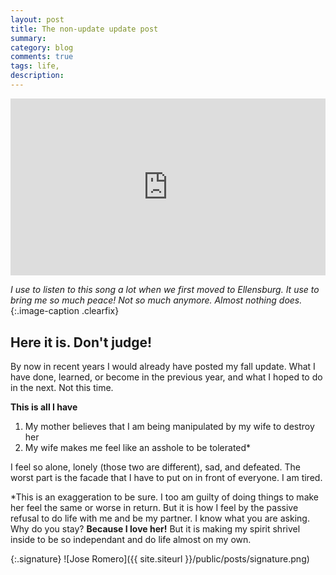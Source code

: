 ```yaml
---
layout: post
title: The non-update update post
summary:
category: blog
comments: true
tags: life,
description: 
---
```


 <style>.embed-container { position: relative; padding-bottom: 56.25%; height: 0; overflow: hidden; max-width: 100%; } .embed-container iframe, .embed-container object, .embed-container embed { position: absolute; top: 0; left: 0; width: 100%; height: 100%; }</style>
<div class='embed-container'><iframe src='https://www.youtube.com/embed/VMx-Pua_HPc?rel=0&amp;t=20s&amp;showinfo=0' frameborder='0' allowfullscreen></iframe></div>

*I use to listen to this song a lot when we first moved to Ellensburg. It use to bring me so much peace! Not so much anymore. Almost nothing does.*{:.image-caption .clearfix}

## Here it is. Don't judge!
By now in recent years I would already have posted my fall update. What I have done, learned, or become in the previous year, and what I hoped to do in the next. Not this time. 

**This is all I have**
1. My mother believes that I am being manipulated by my wife to destroy her
2. My wife makes me feel like an asshole to be tolerated*

I feel so alone, lonely (those two are different), sad, and defeated. The worst part is the facade that I have to put on in front of everyone. I am tired. 

*This is an exaggeration to be sure. I too am guilty of doing things to make her feel the same or worse in return. But it is how I feel by the passive refusal to do life with me and be my partner. I know what you are asking. Why do you stay? **Because I love her!** But it is making my spirit shrivel inside to be so independant and do life almost on my own.

{:.signature}
![Jose Romero]({{ site.siteurl }}/public/posts/signature.png)

